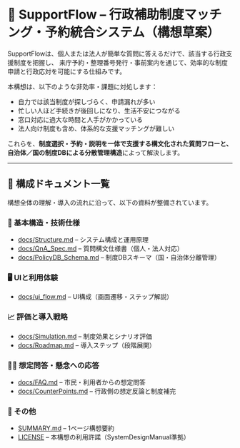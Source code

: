 # 📘 SupportFlow – 行政補助制度マッチング・予約統合システム（構想草案）

SupportFlowは、個人または法人が簡単な質問に答えるだけで、該当する行政支援制度を把握し、
来庁予約・整理番号発行・事前案内を通じて、効率的な制度申請と行政応対を可能にする仕組みです。

本構想は、以下のような非効率・課題に対処します：

- 自力では該当制度が探しづらく、申請漏れが多い
- 忙しい人ほど手続きが後回しになり、生活不安につながる
- 窓口対応に過大な時間と人手がかかっている
- 法人向け制度も含め、体系的な支援マッチングが難しい

これらを、**制度選択・予約・説明を一体で支援する構文化された質問フローと、
自治体／国の制度DBによる分散管理構造**によって解決します。

---

## 📂 構成ドキュメント一覧

構想全体の理解・導入の流れに沿って、以下の資料が整備されています。

### 🧱 基本構造・技術仕様

- [docs/Structure.md](docs/Structure.md) – システム構成と運用原理
- [docs/QnA_Spec.md](docs/QnA_Spec.md) – 質問構文仕様書（個人・法人対応）
- [docs/PolicyDB_Schema.md](docs/PolicyDB_Schema.md) – 制度DBスキーマ（国・自治体分離管理）

### 🖥 UIと利用体験

- [docs/ui_flow.md](docs/ui_flow.md) – UI構成（画面遷移・ステップ解説）

### 📈 評価と導入戦略

- [docs/Simulation.md](docs/Simulation.md) – 制度効果とシナリオ評価
- [docs/Roadmap.md](docs/Roadmap.md) – 導入ステップ（段階展開）

### 🧑‍💬 想定問答・懸念への応答

- [docs/FAQ.md](docs/FAQ.md) – 市民・利用者からの想定問答
- [docs/CounterPoints.md](docs/CounterPoints.md) – 行政側の想定反論と制度補完

### 📄 その他

- [SUMMARY.md](SUMMARY.md) – 1ページ構想要約
- [LICENSE](LICENSE) – 本構想の利用許諾（SystemDesignManual準拠）
